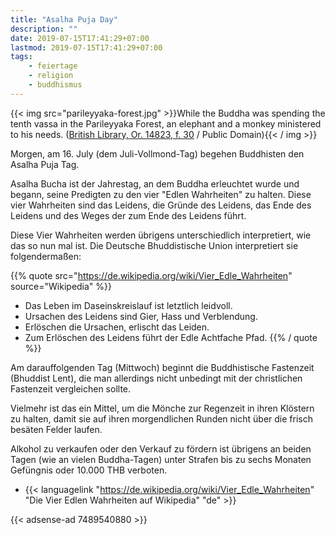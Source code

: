 ```yaml
---
title: "Asalha Puja Day"
description: ""
date: 2019-07-15T17:41:29+07:00
lastmod: 2019-07-15T17:41:29+07:00
tags:
    - feiertage
    - religion
    - buddhismus
---
```


{{< img src="parileyyaka-forest.jpg" >}}While the Buddha was spending the tenth vassa in the Parileyyaka Forest, an elephant and a monkey ministered to his needs. ([British Library, Or. 14823, f. 30](http://www.bl.uk/manuscripts/Viewer.aspx?ref=or_14823_f030r)  / Public Domain){{< / img >}}

Morgen, am 16. July (dem Juli-Vollmond-Tag) begehen Buddhisten den Asalha Puja Tag.

Asalha Bucha ist der Jahrestag, an dem Buddha erleuchtet wurde und begann, seine Predigten zu den vier "Edlen Wahrheiten" zu halten. Diese vier Wahrheiten sind das Leidens, die Gr&uuml;nde des Leidens, das Ende des Leidens und des Weges der zum Ende des Leidens f&uuml;hrt. 

Diese Vier Wahrheiten werden &uuml;brigens unterschiedlich interpretiert, wie das so nun mal ist. Die Deutsche Bhuddistische Union interpretiert sie folgenderma&szlig;en:

{{% quote src="https://de.wikipedia.org/wiki/Vier_Edle_Wahrheiten" source="Wikipedia" %}}
-   Das Leben im Daseinskreislauf ist letztlich leidvoll.
-   Ursachen des Leidens sind Gier, Hass und Verblendung.
-   Erlöschen die Ursachen, erlischt das Leiden.
-   Zum Erlöschen des Leidens führt der Edle Achtfache Pfad.
{{% / quote %}}

Am darauffolgenden Tag (Mittwoch) beginnt die Buddhistische Fastenzeit (Bhuddist Lent), die man allerdings nicht unbedingt mit der christlichen Fastenzeit vergleichen sollte. 

Vielmehr ist das ein Mittel, um die M&ouml;nche zur Regenzeit in ihren Kl&ouml;stern zu halten, damit sie auf ihren morgendlichen Runden nicht &uuml;ber die frisch bes&auml;ten Felder laufen. 

Alkohol zu verkaufen oder den Verkauf zu f&ouml;rdern ist &uuml;brigens an beiden Tagen (wie an vielen Buddha-Tagen) unter Strafen bis zu sechs Monaten Gef&uuml;ngnis oder 10.000 THB verboten. 

-   {{< languagelink "https://de.wikipedia.org/wiki/Vier_Edle_Wahrheiten" "Die Vier Edlen Wahrheiten auf Wikipedia" "de" >}}

{{< adsense-ad 7489540880 >}}
